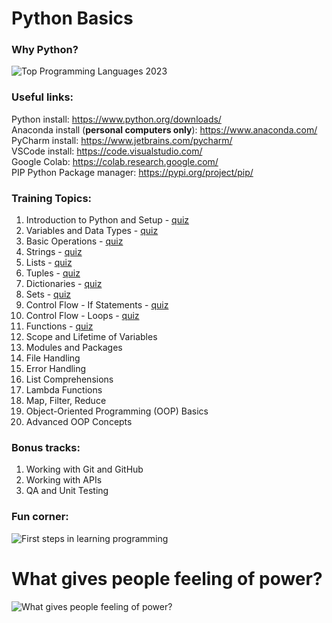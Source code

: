 # Python Basics
### Why Python?
![Top Programming Languages 2023](https://github.blog/wp-content/uploads/2023/11/top-programming-languages-2023.png?resize=3840%2C2160)

### Useful links: 
Python install: https://www.python.org/downloads/ <br>
Anaconda install (**personal computers only**): https://www.anaconda.com/ <br>
PyCharm install: https://www.jetbrains.com/pycharm/ <br>
VSCode install: https://code.visualstudio.com/ <br>
Google Colab: https://colab.research.google.com/ <br>
PIP Python Package manager: https://pypi.org/project/pip/ <br>

### Training Topics:
1. Introduction to Python and Setup - [quiz](https://docs.google.com/forms/d/e/1FAIpQLSfaqanNcvIUUsWmdhWDr4KzJbEFjLrm9XCvI_iL8w4Y9WSd1A/viewform?usp=sf_link) 
1. Variables and Data Types - [quiz](https://docs.google.com/forms/d/e/1FAIpQLSd0-wxyMdius2Vy3frBXEwJsXkhow1QJcGp9cFsCVMBBp60bw/viewform?usp=sf_link) 
1. Basic Operations - [quiz](https://docs.google.com/forms/d/e/1FAIpQLScbz9ueLRax9YtKYJl4cTgzyFDkan2y0Bt6znpjY-N8woyiuQ/viewform?usp=sf_link) 
1. Strings - [quiz](https://docs.google.com/forms/d/e/1FAIpQLSeuBYzYsXVtRr0jA3Ok6UAw4mW-zVNJGqcgUo8TKWV04Y2qeA/viewform?usp=sf_link) 
1. Lists - [quiz](https://docs.google.com/forms/d/e/1FAIpQLSdFiFPPOwuWg7Vj42lti8CHLBp86-1pGB4TcH1szZBbI9dsNw/viewform?usp=sf_link) 
1. Tuples - [quiz](https://docs.google.com/forms/d/e/1FAIpQLScer9Tpy0J_TTU9k9aVPh5IM3ETrqjCnNyClDil6ln2sQf-Ew/viewform?usp=sf_link) 
1. Dictionaries - [quiz](https://docs.google.com/forms/d/e/1FAIpQLSd1-Q2v5sPJC4vXAM2g1PiKKGjt4OMttOK48mX1dZEczd7pgg/viewform?usp=sf_link) 
1. Sets - [quiz](https://docs.google.com/forms/d/e/1FAIpQLScuJ9zlsgTlR42eLRK-0SoutcbFyzqcWYs0qxJd_alhyH0VgA/viewform?usp=sf_link) 
1. Control Flow - If Statements - [quiz](https://docs.google.com/forms/d/e/1FAIpQLSfwhCyxOvTWiPcxoevSC_REENhxmhxH9dQ90OLvSnOnqt34Sw/viewform?usp=sf_link)
1. Control Flow - Loops - [quiz](https://docs.google.com/forms/d/e/1FAIpQLSee0PL1b2Woko2FlKKkippgqrReaRaGc0v7f51NS95vOpdLGQ/viewform?usp=sf_link)
1. Functions - [quiz](https://docs.google.com/forms/d/e/1FAIpQLSdR5nBzEQ7csVLqPc2FebHCKb909GVqlq0fhWHieorJ0XUPRw/viewform?usp=sf_link)
1. Scope and Lifetime of Variables
1. Modules and Packages
1. File Handling
1. Error Handling
1. List Comprehensions
1. Lambda Functions
1. Map, Filter, Reduce
1. Object-Oriented Programming (OOP) Basics
1. Advanced OOP Concepts

### Bonus tracks:
1. Working with Git and GitHub
1. Working with APIs
1. QA and Unit Testing

### Fun corner:
![First steps in learning programming](https://pbs.twimg.com/media/FGJ7f16XoAA_2_i.jpg)
# What gives people feeling of power?
![What gives people feeling of power?](https://pbs.twimg.com/media/EXL06lWWkAElMxl.jpg)